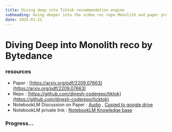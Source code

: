 ```yaml
---
title: Diving deep into Tiktok recommendation engine
subheading: Going deeper into the video rec repo Monolith and paper produced by Bytedance
date: 2025-01-21
---
```


# Diving Deep into Monolith reco by Bytedance

### resources

- Paper : [https://arxiv.org/pdf/2209.07663](https://arxiv.org/pdf/2209.07663)
- Repo : [https://github.com/dinesh-coderepo/tiktok](https://github.com/dinesh-coderepo/ticktok)
- NotebookLM Discussion on Paper : [Audio](https://notebooklm.google.com/notebook/90206acf-4d80-44e1-abba-eac94345e840/audio) , [Copied to google drive](https://drive.google.com/file/d/1_9RxAeDVjJEUDqrGIHcUzO0_wbpepjxa/view?usp=drivesdk)
- NotebookLM private link : [NotebookLM Knowledge base](https://notebooklm.google.com/notebook/90206acf-4d80-44e1-abba-eac94345e840)

### Progress...